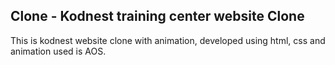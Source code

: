 ## Clone - Kodnest training center website Clone

This is kodnest website clone with animation,
developed using html, css and animation used is AOS.


